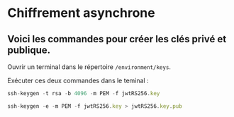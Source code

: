 # Chiffrement asynchrone
## Voici les commandes pour créer les clés privé et publique.

Ouvrir un terminal dans le répertoire ``/environment/keys``.

Exécuter ces deux commandes dans le teminal :

```javascript
ssh-keygen -t rsa -b 4096 -m PEM -f jwtRS256.key

ssh-keygen -e -m PEM -f jwtRS256.key > jwtRS256.key.pub